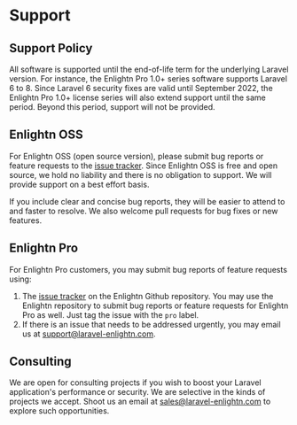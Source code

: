 # Support

## Support Policy

All software is supported until the end-of-life term for the underlying Laravel version. For instance, the Enlightn Pro 1.0+ series software supports Laravel 6 to 8. Since Laravel 6 security fixes are valid until September 2022, the Enlightn Pro 1.0+ license series will also extend support until the same period. Beyond this period, support will not be provided.

## Enlightn OSS

For Enlightn OSS (open source version), please submit bug reports or feature requests to the [issue tracker](https://github.com/enlightn/enlightn/issues). Since Enlightn OSS is free and open source, we hold no liability and there is no obligation to support. We will provide support on a best effort basis.

If you include clear and concise bug reports, they will be easier to attend to and faster to resolve. We also welcome pull requests for bug fixes or new features.

## Enlightn Pro

For Enlightn Pro customers, you may submit bug reports of feature requests using:

1. The [issue tracker](https://github.com/enlightn/enlightn/issues) on the Enlightn Github repository. You may use the Enlightn repository to submit bug reports or feature requests for Enlightn Pro as well. Just tag the issue with the `pro` label.
2. If there is an issue that needs to be addressed urgently, you may email us at [support@laravel-enlightn.com](mailto:support@laravel-enlightn.com).

## Consulting

We are open for consulting projects if you wish to boost your Laravel application's performance or security. We are selective in the kinds of projects we accept. Shoot us an email at [sales@laravel-enlightn.com](mailto:sales@laravel-enlightn.com) to explore such opportunities.  